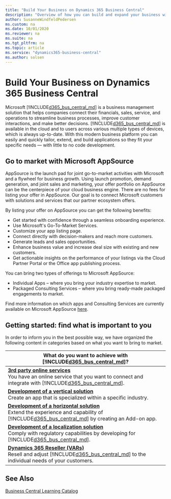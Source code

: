 ```yaml
---
title: "Build Your Business on Dynamics 365 Business Central"
description: "Overview of how you can build and expand your business with Dynamics 365 Business Central"
author: SusanneWindfeldPedersen
ms.custom: na
ms.date: 10/01/2020
ms.reviewer: na
ms.suite: na
ms.tgt_pltfrm: na
ms.topic: article
ms.service: "dynamics365-business-central"
ms.author: solsen
---
```


# Build Your Business on Dynamics 365 Business Central

Microsoft [!INCLUDE[d365_bus_central_md](../includes/d365_bus_central_md.md)] is a business management solution that helps companies connect their financials, sales, service, and operations to streamline business processes, improve customer interactions, and make better decisions. [!INCLUDE[d365_bus_central_md](../includes/d365_bus_central_md.md)] is available in the cloud and to users across various multiple types of devices, which is always up-to-date. With this modern business platform you can easily and quickly tailor, extend, and build applications so they fit your specific needs — with little to no code development. <!-- Watch the short video below to get an overview of your opportunities. -->

<!-- Insert video:
General introduction video (type of apps, introduction to Business Central and AppsSource, introduction of different swimming-lanes).
-->

## Go to market with Microsoft AppSource

AppSource is the launch pad for joint go-to-market activities with Microsoft and a flywheel for business growth. Using launch promotion, demand generation, and joint sales and marketing, your offer portfolio on AppSource can be the centerpiece of your cloud business engine. There are no fees for listing your offer in AppSource. Our goal is to connect Microsoft customers with solutions and services that our partner ecosystem offers.

By listing your offer on AppSource you can get the following benefits:

- Get started with confidence through a seamless onboarding experience.
- Use Microsoft's Go-To-Market Services.
- Customize your app listing page.
- Connect directly with decision-makers and reach more customers. 
- Generate leads and sales opportunities.
- Enhance business value and increase deal size with existing and new customers.
- Get actionable insights on the performance of your listings via the Cloud Partner Portal or the Office app publishing process. 
 
You can bring two types of offerings to Microsoft AppSource:

- Individual Apps – where you bring your industry expertise to market.
- Packaged Consulting Services – where you bring ready-made packaged engagements to market.  
 
Find more information on which apps and Consulting Services are currently available on Microsoft AppSource [here](https://appsource.microsoft.com/marketplace/consulting-services?country=US&page=1).

## Getting started: find what is important to you 

In order to inform you in the best possible way, we have organized the following content in categories based on what you want to bring to market.  

|What do you want to achieve with [!INCLUDE[d365_bus_central_md](../includes/d365_bus_central_md.md)]?|
|------------------------|
|[**3rd party online services**](readiness-thirdparty-solution.md) </br>You have an online service that you want to connect and integrate with [!INCLUDE[d365_bus_central_md](../includes/d365_bus_central_md.md)].|
|[**Development of a vertical solution**](readiness-develop-vertical.md) </br>Create an app that is specialized within a specific industry.|
|[**Development of a horizontal solution**](readiness-develop-horizontal.md)</br>Extend the experience and capability of [!INCLUDE[d365_bus_central_md](../includes/d365_bus_central_md.md)] by creating an Add-on app.|
|[**Development of a localization solution**](readiness-develop-localization.md)</br>Comply with regulatory capabilities by developing for [!INCLUDE[d365_bus_central_md](../includes/d365_bus_central_md.md)].||
|[**Dynamics 365 Reseller (VARs)**](administration/get-started-online.md)</br>Resell and adjust [!INCLUDE[d365_bus_central_md](../includes/d365_bus_central_md.md)] to the individual needs of your customers.|

## See Also

[Business Central Learning Catalog](https://go.microsoft.com/fwlink/?linkid=2002101)  